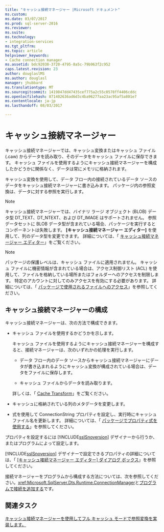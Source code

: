 ```yaml
---
title: "キャッシュ接続マネージャー |Microsoft ドキュメント"
ms.custom: 
ms.date: 03/07/2017
ms.prod: sql-server-2016
ms.reviewer: 
ms.suite: 
ms.technology:
- integration-services
ms.tgt_pltfrm: 
ms.topic: article
helpviewer_keywords:
- Cache connection manager
ms.assetid: bdc92038-3720-4795-8a5c-79b963f2c952
caps.latest.revision: 23
author: douglaslMS
ms.author: douglasl
manager: jhubbard
ms.translationtype: MT
ms.sourcegitcommit: 1419847dd47435cef775a2c55c0578ff4406cddc
ms.openlocfilehash: 871402636ad6d3c4ba96277aa23ac95af5a801e7
ms.contentlocale: ja-jp
ms.lasthandoff: 08/03/2017

---
```

# <a name="cache-connection-manager"></a>キャッシュ接続マネージャー
  キャッシュ接続マネージャーでは、キャッシュ変換またはキャッシュ ファイル (.caw) からデータを読み取り、そのデータをキャッシュ ファイルに保存できます。 キャッシュ ファイルを使用するようにキャッシュ接続マネージャーを構成したかどうかに関係なく、データは常にメモリに格納されます。  
  
 キャッシュ変換を使用して、データ フロー内の接続されているデータ ソースのデータをキャッシュ接続マネージャーに書き込みます。 パッケージ内の参照変換は、データに対する参照を実行します。  
  
> [!NOTE]  
>  キャッシュ接続マネージャーでは、バイナリ ラージ オブジェクト (BLOB) データ型 DT_TEXT、DT_NTEXT、および DT_IMAGE はサポートされません。 参照データセットに BLOB データ型が含まれている場合、パッケージを実行するとコンポーネントは失敗します。 **[キャッシュ接続マネージャー エディター]** を使用して、列のデータ型を変更できます。 詳細については、「 [キャッシュ接続マネージャー エディター](cache-connection-manager-editor.md)」をご覧ください。  
  
> [!NOTE]  
>  パッケージの保護レベルは、キャッシュ ファイルに適用されません。 キャッシュ ファイルに機密情報が含まれている場合は、アクセス制御リスト (ACL) を使用して、ファイルを格納している場所またはフォルダーへのアクセスを制限します。 特定のアカウントに対してのみアクセスを有効にする必要があります。 詳細については、「 [パッケージで使用されるファイルへのアクセス](../../integration-services/security/security-overview-integration-services.md#files)」を参照してください。  
  
## <a name="configuration-of-the-cache-connection-manager"></a>キャッシュ接続マネージャーの構成  
 キャッシュ接続マネージャーは、次の方法で構成できます。  
  
-   キャッシュ ファイルを使用するかどうかを示します。  
  
     キャッシュ ファイルを使用するようにキャッシュ接続マネージャーを構成すると、接続マネージャーは、次のいずれかの処理を実行します。  
  
    -   データ フロー内のデータ ソースからキャッシュ接続マネージャーにデータが書き込まれるようにキャッシュ変換が構成されている場合は、データをファイルに保存します。  
  
    -   キャッシュ ファイルからデータを読み取ります。  
  
     詳しくは、「 [Cache Transform](../../integration-services/data-flow/transformations/cache-transform.md)」をご覧ください。  
  
-   キャッシュに格納されている列のメタデータを変更します。  
  
-   式を使用して ConnectionString プロパティを設定し、実行時にキャッシュ ファイル名を更新します。 詳細については、「 [パッケージでプロパティ式を使用する](../../integration-services/expressions/use-property-expressions-in-packages.md)」を参照してください。  
  
 プロパティを設定するには [!INCLUDE[ssISnoversion](../../includes/ssisnoversion-md.md)] デザイナーから行うか、またはプログラムによって設定します。  
  
 [!INCLUDE[ssISnoversion](../../includes/ssisnoversion-md.md)] デザイナーで設定できるプロパティの詳細については、「 [[キャッシュ接続マネージャー エディター] ダイアログ ボックス](../../integration-services/connection-manager/cache-connection-manager-editor.md)」を参照してください。  
  
 接続マネージャーをプログラムから構成する方法については、次を参照してください。<xref:Microsoft.SqlServer.Dts.Runtime.ConnectionManager>と[プログラムで接続を追加する](../../integration-services/building-packages-programmatically/adding-connections-programmatically.md)です。  
  
## <a name="related-tasks"></a>関連タスク  
 [キャッシュ接続マネージャーを使用してフル キャッシュ モードで参照変換を実装します。](lookup-transformation-full-cache-mode-cache-connection-manager.md)  
  
  
